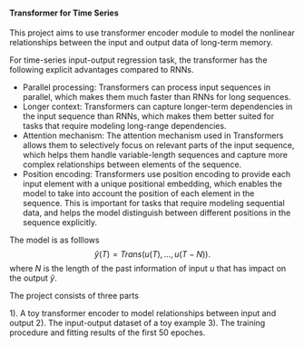 ####  Transformer for Time Series
This project aims to use transformer encoder module to model the nonlinear relationships between the input and output data of long-term memory.

For time-series input-output regression task, the transformer has the following explicit advantages compared to RNNs.
-   Parallel processing: Transformers can process input sequences in parallel, which makes them much faster than RNNs for long sequences.
-   Longer context: Transformers can capture longer-term dependencies in the input sequence than RNNs, which makes them better suited for tasks that require modeling long-range dependencies.
- Attention mechanism: The attention mechanism used in Transformers allows them to selectively focus on relevant parts of the input sequence, which helps them handle variable-length sequences and capture more complex relationships between elements of the sequence.
- Position encoding: Transformers use position encoding to provide each input element with a unique positional embedding, which enables the model to take into account the position of each element in the sequence. This is important for tasks that require modeling sequential data, and helps the model distinguish between different positions in the sequence explicitly.

The model is as folllows
$$
\hat{y}(T) = Trans(u(T),\ldots,u(T-N)).
$$
where $N$ is the length of the past information of input $u$ that has impact on the output $\hat{y}$.

The project consists of three parts

1). A toy transformer encoder to model relationships between input and output
2). The input-output dataset of a toy example
3). The training procedure and fitting results of the first 50 epoches.
